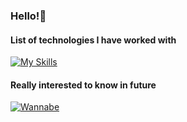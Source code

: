 ### Hello!👋

#### List of technologies I have worked with
[![My Skills](https://skillicons.dev/icons?i=java,kotlin,spring,gradle,maven,hibernate,cs,dotnet,js,nodejs,express,mongodb,py,fastapi,bots,redis,sqlite,postgres,mysql,wasm,html,css,md,latex,visualstudio,vscode,idea,git,github,gitlab,heroku,docker,nginx,linux,bash,powershell,stackoverflow)](https://skillicons.dev)

#### Really interested to know in future
[![Wannabe](https://skillicons.dev/icons?i=scala,clojure,haskell,cloudflare,ocaml,githubactions,go,ktor,kubernetes,angular)](https://skillicons.dev)

<!--
**bee-joo/bee-joo** is a ✨ _special_ ✨ repository because its `README.md` (this file) appears on your GitHub profile.

Here are some ideas to get you started:

- 🔭 I’m currently working on ...
- 🌱 I’m currently learning ...
- 👯 I’m looking to collaborate on ...
- 🤔 I’m looking for help with ...
- 💬 Ask me about ...
- 📫 How to reach me: ...
- 😄 Pronouns: ...
- ⚡ Fun fact: ...
-->
